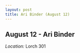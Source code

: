 ```yaml
---
layout: post
title: Ari Binder (August 12)
---
```

## August 12 - Ari Binder

*Location:* Lorch 301

